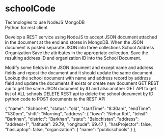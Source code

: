 # schoolCode
Technologies to use 
NodeJS 
MongoDB  
Python for rest client 

Develop a REST service using NodeJS to accept JSON document attached in the document at the end and stores in MongoDB. When the JSON document is posted separate JSON into three collections 
School
Address
Organization
Save the attributes in the appropriate collection. Save the resulting address ID and organization ID into the School Document. 
 
Modify some fields in the JSON document and except name and address fields and repost the document and it should update the same document. Lookup the school document with name and address record by address field and update the documents if exists or create new document 
GET REST api to get the same JSON document by ID and also another GET API to get list of ALL schools 
DELETE REST api to delete the school document by ID 
python code to POST documents to the REST API 

   {
       "name": "School-A",
       "status": "old",
       "startTime": "8:30am",
       "endTime": "1:30pm",
       "shift": "Morning",
       "address": {
           "town": "Nehar Kot",
           "tehsil": "Barkhan",
           "district": "Barkhan",
           "state": "Balochistan",
           "address": "address-1",
           "latitude": 29.79,
           "longitude": 69.47
       },
       "hasProjector": false,
       "hasLaptop": false,
       "organization": {
           "name": "publicschools"
       }
   },

